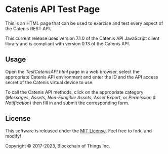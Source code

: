# Catenis API Test Page

This is an HTML page that can be used to exercise and test every aspect of the Catenis REST API.

This current release uses version 7.1.0 of the Catenis API JavaScript client library and is compliant with version 0.13
 of the Catenis API.

## Usage

Open the *TestCatenisAPI.html* page in a web browser, select the appropriate Catenis API environment and enter the ID
 and the API access secret of the Catenis virtual device to use.
 
To call the Catenis API methods, click on the appropriate category (*Messages*, *Assets*, *Non-Fungible Assets*, *Asset Export*, or *Permission & Notification*)
 then fill in and submit the corresponding form.
 
## License

This software is released under the [MIT License](LICENSE). Feel free to fork, and modify!

Copyright © 2017-2023, Blockchain of Things Inc.